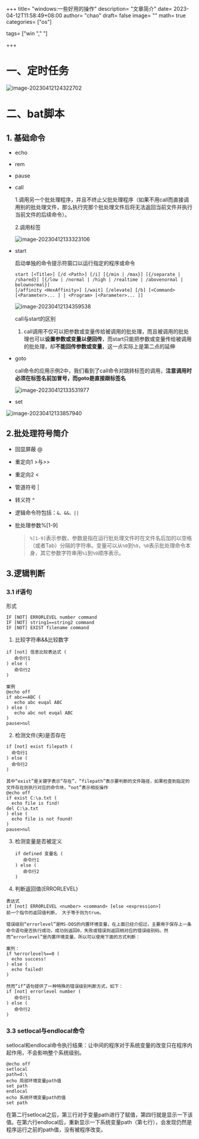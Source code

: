 +++
title= "windows:一些好用的操作"
description= "文章简介"
date= 2023-04-12T11:58:49+08:00
author= "chao"
draft= false
image= "" 
math= true
categories= ["os"]

tags=  ["win "," "]

+++

# 一、定时任务

![image-20230412124322702](images/image-20230412124322702.png)

# 二、bat脚本

## 1. 基础命令

- echo

- rem

- pause

- call

  1.调用另一个批处理程序，并且不终止父批处理程序（如果不用call而直接调用别的批处理文件，那么执行完那个批处理文件后将无法返回当前文件并执行当前文件的后续命令）。

  2.调用标签

  ![image-20230412133323106](images/image-20230412133323106.png)

- start

  启动单独的命令提示符窗口以运行指定的程序或命令

  ~~~
  start [<Title>] [/d <Path>] [/i] [{/min | /max}] [{/separate | /shared}] [{/low | /normal | /high | /realtime | /abovenormal | belownormal}] 
  [/affinity <HexAffinity>] [/wait] [/elevate] [/b] [<Command> [<Parameter>... ] | <Program> [<Parameter>... ]]
  
  ~~~

  ![image-20230412134359538](images/image-20230412134359538.png)

  call与start的区别

  1. call调用不仅可以把参数或变量传给被调用的批处理，而且被调用的批处理也可以**设置参数或变量以便回传**，而start只能把参数或变量传给被调用的批处理，却**不能回传参数或变量**，这一点实际上是第二点的延伸

  

- goto

  call命令的应用示例2中，我们看到了call命令对跳转标签的调用，**注意调用时必须在标签名前加冒号，而goto是直接跟标签名**

  ![image-20230412133531977](images/image-20230412133531977.png)

- set

![image-20230412133857940](images/image-20230412133857940.png)

## 2.批处理符号简介

- 回显屏蔽 @

- 重定向1 >与>>

- 重定向2 <

- 管道符号 |

- 转义符 ^

- 逻辑命令符包括：`&、&&、||`

- 批处理参数%[1-9]

  > `%[1-9]`表示参数，参数是指在运行批处理文件时在文件名后加的以空格（或者Tab）分隔的字符串。变量可以从`%0`到`%9`，`%0`表示批处理命令本身，其它参数字符串用`%1`到`%9`顺序表示。

## 3.逻辑判断

### 3.1 if语句

形式

~~~
IF [NOT] ERRORLEVEL number command
IF [NOT] string1==string2 command
IF [NOT] EXIST filename command
~~~

1. 比较字符串&&比较数字

~~~
if [not] 信息比较表达式 (
   命令行1
) else (
   命令行2
)

案例
@echo off
if abc==ABC (
   echo abc euqal ABC
) else (
   echo abc not euqal ABC
)
pause>nul
~~~



2. 检测文件(夹)是否存在

~~~
if [not] exist filepath (
  命令行1
) else (
  命令行2
)

其中“exist”是关键字表示“存在”，“filepath”表示要判断的文件路径，如果检查到指定的文件存在则执行对应的命令块，“not”表示相反操作
@echo off
if exist C:\a.txt (
  echo file is find!
del C:\a.txt
) else (
  echo file is not found!
)
pause>nul
~~~



3. 检测变量是否被定义

   ~~~
   if defined 变量名 (
      命令行1
   ) else (
      命令行2
   )
   ~~~

   

4. 判断返回值(ERRORLEVEL)

~~~
表达式
if [not] ERRORLEVEL <number> <command> [else <expression>]
前一个指令的返回值判断， 大于等于则为true。

错误级别“errorlevel”是MS-DOS的内置环境变量，在上面已经介绍过，主要用于保存上一条命令语句是否执行成功，成功则返回0，失败或错误则返回相对应的错误级别码。然而“errorlevel”是内置环境变量，所以可以使用下面的方式判断：

案列：
if %errorlevel%==0 (
  echo success!
) else (
  echo failed!
)

然而“if”语句提供了一种特殊的错误级别判断方式，如下：
if [not] errorlevel number (
   命令行1
) else (
   命令行2
)
~~~

### 3.3 setlocal与endlocal命令

setlocal和endlocal命令执行结果：让中间的程序对于系统变量的改变只在程序内起作用，不会影响整个系统级别。

~~~
@echo off
setlocal
path=d:\
echo 局部环境变量path值
set path
endlocal
echo 系统环境变量path的值
set path
~~~

在第二行setlocal之后，第三行对于变量path进行了赋值，第四行就是显示一下该值。在第六行endlocal后，重新显示一下系统变量path（第七行），会发现仍然是程序运行之前的path值，没有被程序改变。